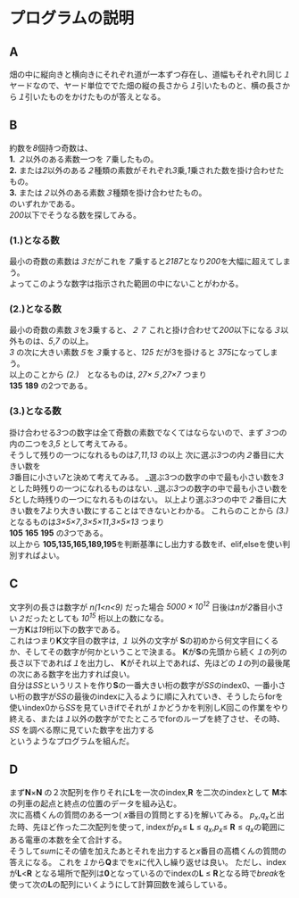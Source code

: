 # プログラムの説明
## A
畑の中に縦向きと横向きにそれぞれ道が一本ずつ存在し、道幅もそれぞれ同じ*１*ヤードなので、ヤード単位ででた畑の縦の長さから*１*引いたものと、横の長さから*１*引いたものをかけたものが答えとなる。
## B
約数を*8*個持つ奇数は、  
**1.** *２*以外のある素数一つを*７*乗したもの。     
**2.** または*2*以外のある*２*種類の素数がそれぞれ*3*乗,*1*乗された数を掛け合わせたもの。  
**3.** または*２*以外のある素数*３*種類を掛け合わせたもの。  
のいずれかである。  
*200*以下でそうなる数を探してみる。  
### (1.)となる数
最小の奇数の素数は*３*だがこれを*７*乗すると*2187*となり*200*を大幅に超えてしまう。  
よってこのような数字は指示された範囲の中にないことがわかる。  
### (2.)となる数
最小の奇数の素数*３*を*3*乗すると、*２７* これと掛け合わせて*200*以下になる*３*以外ものは、*5*,*7* の以上。  
*3* の次に大きい素数*５*を*３*乗すると、*125* だが3を掛けると *375*になってしまう。  
以上のことから *(2.)*　となるものは,  *27×５*,*27×7* つまり  
**135** **189**
の2つである。
### (3.)となる数
掛け合わせる*3*つの数字は全て奇数の素数でなくてはならないので、まず*３*つの内の二つを*3*,*5* として考えてみる。  
そうして残りの一つになれるものは*7*,*11*,*13* の以上  次に選ぶ*3*つの内*２*番目に大きい数を  
*3*番目に小さい*7*と決めて考えてみる。
_選ぶ3つの数字の中で最も小さい数を*3*とした時残りの一つになれるものはない.
_選ぶ*3*つの数字の中で最も小さい数を*5*とした時残りの一つになれるものはない。
以上より選ぶ*3*つの中で*２*番目に大きい数を*7*より大きい数にすることはできないとわかる。
これらのことから *(3.)*　となるものは*3×5×7*,*3×5×11*,*3×5×13* つまり  
**105** **165** **195**
の*3*つである。  
以上から **105,135,165,189,195**を判断基準にし出力する数をif、elif,elseを使い判別すればよい。
## C
文字列の長さは数字が *n(1\<n\<9)* だった場合 *$5000×10^{12}$* 日後は*n*が*2*番目小さい*２*だったとしても *$10^{15}$* 桁以上の数になる。  
一方**K**は*19*桁以下の数字である。  
これはつまり**K**文字目の数字は, *１* 以外の文字が **S**の初めから何文字目にくるか、そしてその数字が何かということで決まる。  **K**が**S**の先頭から続く*１*の列の長さ以下であれば*１*を出力し、 **K**がそれ以上であれば、先ほどの*１*の列の最後尾の次にある数字を出力すれば良い。  
自分は*SS*というリストを作り**S**の一番大きい桁の数字が*SS*のindex0、一番小さい桁の数字が*SS*の最後のindexに入るように順に入れていき、そうしたらforを使いindex0から*SS*を見ていきifでそれが*１*かどうかを判別しK回この作業をやり終える、または*１*以外の数字がでたところでforのループを終了させ、その時、*SS* を調べる際に見ていた数字を出力する  
というようなプログラムを組んだ。
## D
まず**N**$×$**N** の２次配列を作りそれに**L**を一次のindex,**R** を二次のindexとして **M**本の列車の起点と終点の位置のデータを組み込む。  
次に高橋くんの質問のある一つ( *x*番目の質問とする)を解いてみる。
$p_x$,$q_x$と出た時、先ほど作った二次配列を使って, indexが$p_x\leq$ **L** $\leq$   $q_x$,$p_x\leq$ **R**$\leq q_x$の範囲にある電車の本数を全て合計する。  
そうして*sum*にその値を加えたあとそれを出力すると*x*番目の高橋くんの質問の答えになる。
これを*１*から**Q**までを*x*に代入し繰り返せは良い。
ただし、indexが**L**$<$**R** となる場所で配列は**0**となっているのでindexの**L** $\leq$ **R**となる時で*break*を使って次の**L**の配列にいくようにして計算回数を減らしている。
